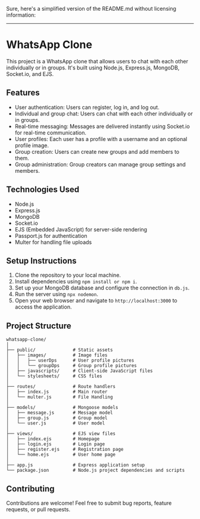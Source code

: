 Sure, here's a simplified version of the README.md without licensing information:

---

# WhatsApp Clone

This project is a WhatsApp clone that allows users to chat with each other individually or in groups. It's built using Node.js, Express.js, MongoDB, Socket.io, and EJS.

## Features

- User authentication: Users can register, log in, and log out.
- Individual and group chat: Users can chat with each other individually or in groups.
- Real-time messaging: Messages are delivered instantly using Socket.io for real-time communication.
- User profiles: Each user has a profile with a username and an optional profile image.
- Group creation: Users can create new groups and add members to them.
- Group administration: Group creators can manage group settings and members.

## Technologies Used

- Node.js
- Express.js
- MongoDB
- Socket.io
- EJS (Embedded JavaScript) for server-side rendering
- Passport.js for authentication
- Multer for handling file uploads

## Setup Instructions

1. Clone the repository to your local machine.
2. Install dependencies using `npm install or npm i`.
3. Set up your MongoDB database and configure the connection in `db.js`.
4. Run the server using `npx nodemon`.
5. Open your web browser and navigate to `http://localhost:3000` to access the application.

## Project Structure

```
whatsapp-clone/
│
├── public/              # Static assets
│   ├── images/          # Image files
│   │   ├── userDps      # User profile pictures
│   │   └── groupDps     # Group profile pictures    
│   ├── javascripts/     # Client-side JavaScript files
│   └── stylesheets/     # CSS files
│
├── routes/              # Route handlers
│   ├── index.js         # Main router
│   └── multer.js        # File Handling
│
├── models/              # Mongoose models
│   ├── message.js       # Message model
│   ├── group.js         # Group model
│   └── user.js          # User model
│
├── views/               # EJS view files
│   ├── index.ejs        # Homepage
│   ├── login.ejs        # Login page
│   ├── register.ejs     # Registration page
│   └── home.ejs         # User home page
│
├── app.js               # Express application setup
└── package.json         # Node.js project dependencies and scripts
```

## Contributing

Contributions are welcome! Feel free to submit bug reports, feature requests, or pull requests.